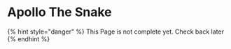# Apollo The Snake

{% hint style="danger" %}
This Page is not complete yet. Check back later
{% endhint %}

